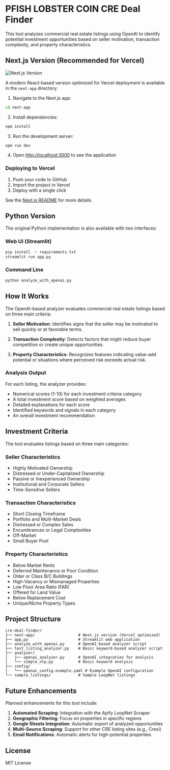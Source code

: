 # PFISH LOBSTER COIN CRE Deal Finder

This tool analyzes commercial real estate listings using OpenAI to identify potential investment opportunities based on seller motivation, transaction complexity, and property characteristics.

## Next.js Version (Recommended for Vercel)

![Next.js Version](https://i.imgur.com/placeholder-ui-screenshot.png)

A modern React-based version optimized for Vercel deployment is available in the `next-app` directory:

1. Navigate to the Next.js app:
```bash
cd next-app
```

2. Install dependencies:
```bash
npm install
```

3. Run the development server:
```bash
npm run dev
```

4. Open [http://localhost:3000](http://localhost:3000) to see the application

### Deploying to Vercel

1. Push your code to GitHub
2. Import the project in Vercel
3. Deploy with a single click

See the [Next.js README](./next-app/README.md) for more details.

## Python Version

The original Python implementation is also available with two interfaces:

### Web UI (Streamlit)

```bash
pip install -r requirements.txt
streamlit run app.py
```

### Command Line

```bash
python analyze_with_openai.py
```

## How It Works

The OpenAI-based analyzer evaluates commercial real estate listings based on three main criteria:

1. **Seller Motivation**: Identifies signs that the seller may be motivated to sell quickly or at favorable terms.

2. **Transaction Complexity**: Detects factors that might reduce buyer competition or create unique opportunities.

3. **Property Characteristics**: Recognizes features indicating value-add potential or situations where perceived risk exceeds actual risk.

### Analysis Output

For each listing, the analyzer provides:

- Numerical scores (1-10) for each investment criteria category
- A total investment score based on weighted averages
- Detailed explanations for each score
- Identified keywords and signals in each category
- An overall investment recommendation

## Investment Criteria

The tool evaluates listings based on three main categories:

### Seller Characteristics
- Highly Motivated Ownership
- Distressed or Under-Capitalized Ownership
- Passive or Inexperienced Ownership
- Institutional and Corporate Sellers
- Time-Sensitive Sellers

### Transaction Characteristics
- Short Closing Timeframe
- Portfolio and Multi-Market Deals
- Distressed or Complex Sales
- Encumbrances or Legal Complexities
- Off-Market
- Small Buyer Pool

### Property Characteristics
- Below Market Rents
- Deferred Maintenance or Poor Condition
- Older or Class B/C Buildings
- High-Vacancy or Mismanaged Properties
- Low Floor Area Ratio (FAR)
- Offered for Land Value
- Below Replacement Cost
- Unique/Niche Property Types

## Project Structure

```
cre-deal-finder/
├── next-app/                   # Next.js version (Vercel optimized)
├── app.py                      # Streamlit web application
├── analyze_with_openai.py      # OpenAI-based analyzer script
├── test_listing_analyzer.py    # Basic keyword-based analyzer script
├── analyzer/
│   ├── openai_analyzer.py      # OpenAI integration for analysis
│   └── simple_nlp.py           # Basic keyword analysis
├── config/
│   └── openai_config.example.yaml # Example OpenAI configuration
└── sample_listings/            # Sample LoopNet listings
```

## Future Enhancements

Planned enhancements for this tool include:

1. **Automated Scraping**: Integration with the Apify LoopNet Scraper
2. **Geographic Filtering**: Focus on properties in specific regions
3. **Google Sheets Integration**: Automatic export of analyzed opportunities
4. **Multi-Source Scraping**: Support for other CRE listing sites (e.g., Crexi)
5. **Email Notifications**: Automatic alerts for high-potential properties

## License

MIT License